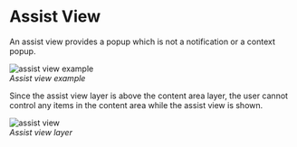 # Assist View

An assist view provides a popup which is not a notification or a context popup.



![assist view example](media/ux_02_assist_view_2_re-850x478.png)  
*Assist view example*



Since the assist view layer is above the content area layer, the user cannot control any items in the content area while the assist view is shown.

![assist view](media/ux_02_assist_view_1_re-850x707.png)  
*Assist view layer*
